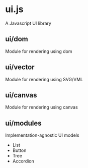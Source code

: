 ui.js
=====

A Javascript UI library

ui/dom
------

Module for rendering using dom

ui/vector
---------

Module for rendering using SVG/VML

ui/canvas
---------

Module for rendering using canvas

ui/modules
---------------------------

Implementation-agnostic UI models

- List
- Button
- Tree
- Accordion
